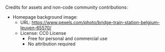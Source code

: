 Credits for assets and non-code community contributions:

- Homepage background image:
  - URL: https://www.pexels.com/photo/bridge-train-station-belgium-leuven-65570/
  - License: CC0 License
    - Free for personal and commercial use
    - No attribution required
